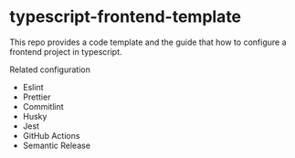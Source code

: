 # typescript-frontend-template

This repo provides a code template and the guide that how to configure a frontend project in typescript.

Related configuration

- Eslint
- Prettier
- Commitlint
- Husky
- Jest
- GitHub Actions
- Semantic Release

## 
